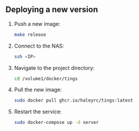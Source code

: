 ## Deploying a new version

1. Push a new image:
   ```bash
   make release
   ```
2. Connect to the NAS:
   ```bash
   ssh <IP>
   ```
3. Navigate to the project directory:
   ```bash
   cd /volume1/docker/tings
   ```
4. Pull the new image:
   ```bash
   sudo docker pull ghcr.io/haleyrc/tings:latest
   ```
5. Restart the service:
   ```bash
   sudo docker-compose up -d server
   ```

